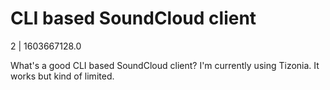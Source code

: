 # CLI based SoundCloud client

2 | 1603667128.0

What's a good CLI based SoundCloud client? I'm currently using Tizonia. It works but kind of limited.